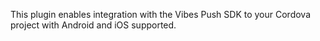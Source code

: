 
This plugin enables integration with the Vibes Push SDK to your Cordova project with Android and iOS supported.
